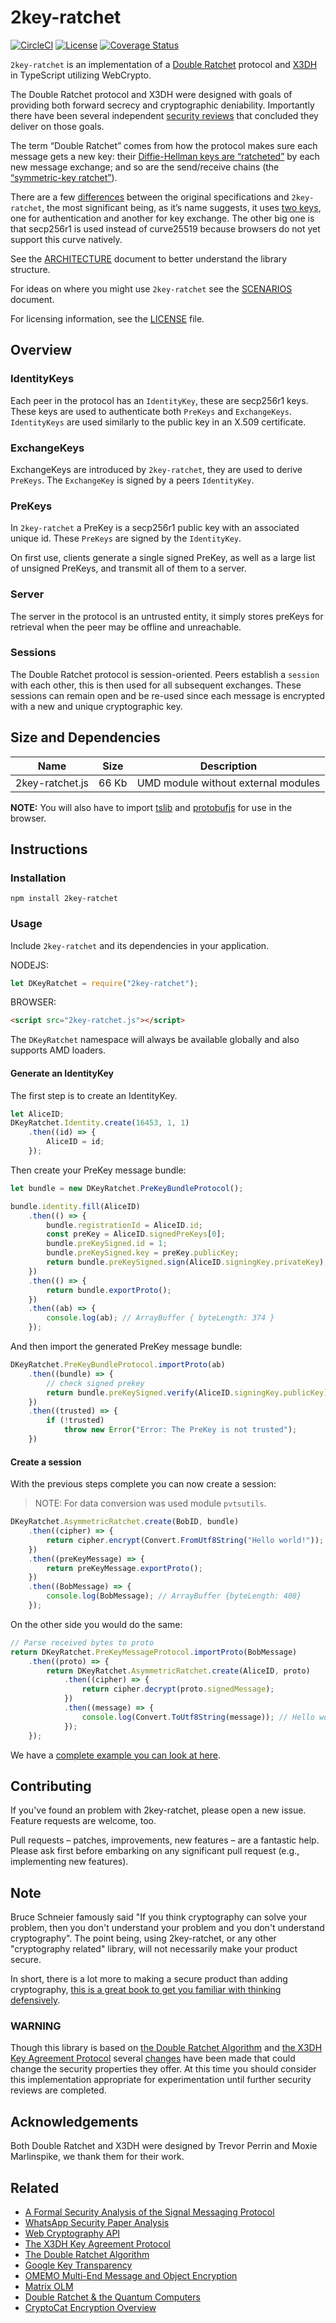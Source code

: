 # 2key-ratchet

[![CircleCI](https://circleci.com/gh/PeculiarVentures/2key-ratchet.svg?style=svg&circle-token=29f5d4fefececbe5668f0c0858cc583e4e130765)](https://circleci.com/gh/PeculiarVentures/2key-ratchet)
[![License](https://img.shields.io/badge/license-MIT-green.svg?style=flat)](https://raw.githubusercontent.com/PeculiarVentures/2key-ratchet/master/LICENSE.md)
[![Coverage Status](https://coveralls.io/repos/github/PeculiarVentures/2key-ratchet/badge.svg?branch=master)](https://coveralls.io/github/PeculiarVentures/2key-ratchet?branch=master)


`2key-ratchet` is an implementation of a [Double Ratchet](https://whispersystems.org/docs/specifications/doubleratchet/) protocol and [X3DH](https://whispersystems.org/docs/specifications/x3dh) in TypeScript utilizing WebCrypto. 

The Double Ratchet protocol and X3DH were designed with goals of providing both forward secrecy and cryptographic deniability. Importantly there have been several independent [security reviews](https://eprint.iacr.org/2016/1013.pdf) that concluded they deliver on those goals.

The term “Double Ratchet” comes from how the protocol makes sure each message gets a new key: their [Diffie-Hellman keys are “ratcheted”](https://github.com/PeculiarVentures/2key-ratchet/blob/master/src/classes/asym_ratchet.ts) by each new message exchange; and so are the send/receive chains (the [“symmetric-key ratchet”](https://github.com/PeculiarVentures/2key-ratchet/blob/master/src/classes/sym_ratchet.ts)).

There are a few [differences](https://github.com/PeculiarVentures/2key-ratchet/blob/master/DIFFERENCES.md) between the original specifications and `2key-ratchet`, the most significant being, as it’s name suggests, it uses [two keys](https://github.com/PeculiarVentures/2key-ratchet/blob/3538a1481b4249830549e1c1d251fb6a7a7512ec/src/classes/data/identity.ts#L18-L19), one for authentication and another for key exchange. The other big one is that secp256r1 is used instead of curve25519 because browsers do not yet support this curve natively.

See the [ARCHITECTURE](https://github.com/PeculiarVentures/2key-ratchet/blob/master/ARCHITECTURE.md) document to better understand the library structure.

For ideas on where you might use `2key-ratchet` see the [SCENARIOS](https://github.com/PeculiarVentures/2key-ratchet/blob/master/SCENARIOS.md) document.

For licensing information, see the [LICENSE](https://github.com/PeculiarVentures/2key-ratchet/blob/master/LICENSE.md) file.

## Overview

### IdentityKeys

Each peer in the protocol has an `IdentityKey`, these are secp256r1 keys. These keys are used to authenticate both `PreKeys` and `ExchangeKeys`. `IdentityKeys` are used similarly to the public key in an X.509 certificate.


### ExchangeKeys

ExchangeKeys are introduced by `2key-ratchet`, they are used to derive `PreKeys`. The `ExchangeKey` is signed by a peers `IdentityKey`.

### PreKeys

In `2key-ratchet` a PreKey is a secp256r1 public key with an associated unique id. These `PreKeys` are signed by the `IdentityKey`.

On first use, clients generate a single signed PreKey, as well as a large list of unsigned PreKeys, and transmit all of them to a server.

### Server

The server in the protocol is an untrusted entity, it simply stores preKeys for retrieval when the peer may be offline and unreachable.

### Sessions

The Double Ratchet protocol is session-oriented. Peers establish a `session` with each other, this is then used for all subsequent exchanges. These sessions can remain open and be re-used since each message is encrypted with a new and unique cryptographic key.

## Size and Dependencies

| Name            | Size   | Description                                    |
|-----------------|--------|------------------------------------------------|
| 2key-ratchet.js |  66 Kb | UMD module without external modules            | 

__NOTE:__ You will also have to import [tslib](https://github.com/Microsoft/tslib) and [protobufjs](https://github.com/dcodeIO/ProtoBuf.js/#browsers) for use in the browser.


## Instructions

### Installation

```
npm install 2key-ratchet
```


### Usage

Include `2key-ratchet` and its dependencies in your application.

NODEJS:

```javascript
let DKeyRatchet = require("2key-ratchet");
```

BROWSER:

```html
<script src="2key-ratchet.js"></script>
```


The `DKeyRatchet` namespace will always be available globally and also supports AMD loaders.

#### Generate an IdentityKey

The first step is to create an IdentityKey.

```javascript
let AliceID;
DKeyRatchet.Identity.create(16453, 1, 1)
    .then((id) => {
        AliceID = id;
    });
```

Then create your PreKey message bundle:

```javascript
let bundle = new DKeyRatchet.PreKeyBundleProtocol();

bundle.identity.fill(AliceID)
    .then(() => {
        bundle.registrationId = AliceID.id;
        const preKey = AliceID.signedPreKeys[0];
        bundle.preKeySigned.id = 1;
        bundle.preKeySigned.key = preKey.publicKey;
        return bundle.preKeySigned.sign(AliceID.signingKey.privateKey);
    })
    .then(() => {
        return bundle.exportProto();
    })
    .then((ab) => {
        console.log(ab); // ArrayBuffer { byteLength: 374 }
    });
``` 

And then import the generated PreKey message bundle:

```javascript
DKeyRatchet.PreKeyBundleProtocol.importProto(ab)
    .then((bundle) => {
        // check signed prekey
        return bundle.preKeySigned.verify(AliceID.signingKey.publicKey);
    })
    .then((trusted) => {
        if (!trusted)
            throw new Error("Error: The PreKey is not trusted");
    })
```

#### Create a session
With the previous steps complete you can now create a session:

> NOTE: For data conversion was used module `pvtsutils`. 

```javascript
DKeyRatchet.AsymmetricRatchet.create(BobID, bundle)
    .then((cipher) => {
        return cipher.encrypt(Convert.FromUtf8String("Hello world!"));
    })
    .then((preKeyMessage) => {
        return preKeyMessage.exportProto();
    })
    .then((BobMessage) => {
        console.log(BobMessage); // ArrayBuffer {byteLength: 408}
    });
```

On the other side you would do the same:

```javascript
// Parse received bytes to proto
return DKeyRatchet.PreKeyMessageProtocol.importProto(BobMessage)
    .then((proto) => {
        return DKeyRatchet.AsymmetricRatchet.create(AliceID, proto)
            .then((cipher) => {
                return cipher.decrypt(proto.signedMessage);
            })
            .then((message) => {
                console.log(Convert.ToUtf8String(message)); // Hello world!
            });
    });
```

We have a [complete example you can look at here](https://github.com/PeculiarVentures/2key-ratchet/tree/master/src/examples).

## Contributing

If you've found an problem with 2key-ratchet, please open a new issue. Feature requests are welcome, too.

Pull requests – patches, improvements, new features – are a fantastic help. Please ask first before embarking on any significant pull request (e.g., implementing new features).

## Note

Bruce Schneier famously said "If you think cryptography can solve your problem, then you don't understand your problem and you don't understand cryptography". The point being, using 2key-ratchet, or any other "cryptography related" library, will not necessarily make your product secure. 

In short, there is a lot more to making a secure product than adding cryptography, [this is a great book to get you familiar with thinking defensively](https://www.amazon.com/Threat-Modeling-Designing-Adam-Shostack/dp/1118809998).

### WARNING
Though this library is based on [the Double Ratchet Algorithm](https://whispersystems.org/docs/specifications/doubleratchet/) and [the X3DH Key Agreement Protocol](https://whispersystems.org/docs/specifications/x3dh/) several [changes](https://github.com/PeculiarVentures/2key-ratchet/blob/master/DIFFERENCES.md) have been made that could change the security properties they offer. At this time you should consider this implementation appropriate for experimentation until further security reviews are completed.

## Acknowledgements
Both Double Ratchet and X3DH were designed by Trevor Perrin and Moxie Marlinspike, we thank them for their work.

## Related
- [A Formal Security Analysis of the Signal Messaging Protocol](https://eprint.iacr.org/2016/1013.pdf)
- [WhatsApp Security Paper Analysis](https://courses.csail.mit.edu/6.857/2016/files/36.pdf)
- [Web Cryptography API](https://www.w3.org/TR/2016/PR-WebCryptoAPI-20161215/)
- [The X3DH Key Agreement Protocol](https://whispersystems.org/docs/specifications/x3dh/)
- [The Double Ratchet Algorithm](https://whispersystems.org/docs/specifications/doubleratchet/)
- [Google Key Transparency](https://github.com/google/keytransparency)
- [OMEMO Multi-End Message and Object Encryption](https://xmpp.org/extensions/xep-0384.html)
- [Matrix OLM](https://matrix.org/docs/guides/e2e_implementation.html)
- [Double Ratchet & the Quantum Computers](https://www.fredericjacobs.com/blog/2016/04/07/qc-axolotl/)
- [CryptoCat Encryption Overview](https://crypto.cat/security.html)
